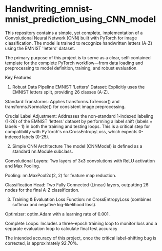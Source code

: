 # Handwriting_emnist-mnist_prediction_using_CNN_model
This repository contains a simple, yet complete, implementation of a Convolutional Neural Network (CNN) built with PyTorch for image classification. The model is trained to recognize handwritten letters (A-Z) using the EMNIST 'letters' dataset.

The primary purpose of this project is to serve as a clear, self-contained template for the complete PyTorch workflow—from data loading and preprocessing to model definition, training, and robust evaluation.

Key Features
1. Robust Data Pipeline
EMNIST 'Letters' Dataset: Explicitly uses the EMNIST letters split, providing 26 classes (A-Z).

Standard Transforms: Applies transforms.ToTensor() and transforms.Normalize() for consistent image preprocessing.

Crucial Label Adjustment: Addresses the non-standard 1-indexed labeling (1-26) of the EMNIST 'letters' dataset by performing a label shift (labels = labels - 1) in both the training and testing loops. This is a critical step for compatibility with PyTorch's nn.CrossEntropyLoss, which expects 0-indexed labels (0-25).

2. Simple CNN Architecture
The model (CNNModel) is defined as a standard nn.Module subclass.

Convolutional Layers: Two layers of 3x3 convolutions with ReLU activation and Max Pooling.

Pooling: nn.MaxPool2d(2, 2) for feature map reduction.

Classification Head: Two Fully Connected (Linear) layers, outputting 26 nodes for the final A-Z classification.

3. Training & Evaluation
Loss Function: nn.CrossEntropyLoss (combines softmax and negative log-likelihood loss).

Optimizer: optim.Adam with a learning rate of 0.001.

Complete Loops: Includes a three-epoch training loop to monitor loss and a separate evaluation loop to calculate final test accuracy 

The intended accuracy of this project, once the critical label-shifting bug is corrected, is approximately 92.70%.
